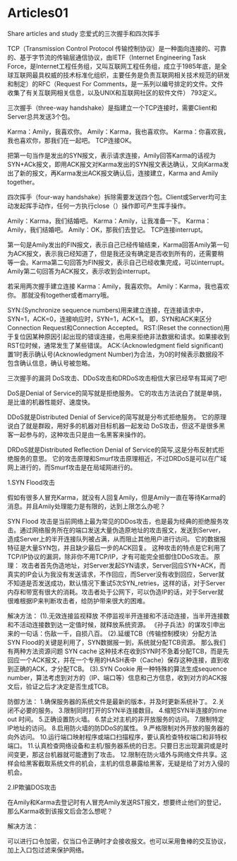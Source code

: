 # Articles01
Share articles and study
恋爱式的三次握手和四次挥手

TCP（Transmission Control Protocol 传输控制协议）是一种面向连接的、可靠的、基于字节流的传输层通信协议，由IETF（Internet Engineering Task Force，是Internet工程任务组，又叫互联网工程任务组，成立于1985年底，是全球互联网最具权威的技术标准化组织，主要任务是负责互联网相关技术规范的研发和制定）的RFC（Request For Comments，是一系列以编号排定的文件。文件收集了有关互联网相关信息，以及UNIX和互联网社区的软件文件） 793定义。

三次握手（three-way handshake）是指建立一个TCP连接时，需要Client和Server总共发送3个包。

Karma：Amily，我喜欢你。
Amily：Karma，我也喜欢你。
Karma：你喜欢我，我也喜欢你，那我们在一起吧。
TCP连接OK。

把第一句当作是发出的SYN报文，表示请求连接，Amily回答Karma的话视为SYN+ACk报文，即用ACK报文对Karma发出的SYN报文表达确认，又向Karma发出了新的报文，再Karma发出ACK报文确认后，连接建立，Karma and Amily together。

四次挥手（four-way handshake）拆除需要发送四个包。Client或Server均可主动发起挥手动作，任何一方执行close（）操作即可产生挥手操作。

Amily：Karma，我们结婚吧。
Karma：Amily，让我准备一下。
Karma：Amily，我们结婚吧。
Amily：OK，那我们去登记。
TCP连接interrupt。

第一句是Amily发出的FIN报文，表示自己已经传输结束，Karma回答Amily第一句为ACK报文，表示我已经知道了，但是我还没有确定是否收到所有的，还需要稍等一会。Karma第二句回答为FIN报文，表示自己已经收集完成，可以interrupt。Amily第二句回答为ACK报文，表示收到会interrupt。

若采用两次握手建立连接
Karma：Amily，我喜欢你。
Amily：Karma，我也喜欢你。
那就没有together或者marry哦。


SYN:(Synchronize sequence numbers)用来建立连接，在连接请求中，SYN=1，ACK=0，连接响应时，SYN=1，ACK=1。
即，SYN和ACK来区分Connection Request和Connection Accepted。
RST:(Reset the connection)用于复位因某种原因引起出现的错误连接，也用来拒绝非法数据和请求。如果接收到RST位时候，通常发生了某些错误。
ACK:(Acknowledgment field significant)置1时表示确认号(Acknowledgment Number)为合法，为0的时候表示数据段不包含确认信息，确认号被忽略。

三次握手的漏洞
DoS攻击、DDoS攻击和DRDoS攻击相信大家已经早有耳闻了吧!

DoS是Denial of Service的简写就是拒绝服务。
它的攻击方法说白了就是单挑，是比谁的机器性能好、速度快。

DDoS就是Distributed Denial of Service的简写就是分布式拒绝服务。
它的原理说白了就是群殴，用好多的机器对目标机器一起发动 DoS攻击，但这不是很多黑客一起参与的，这种攻击只是由一名黑客来操作的。

DRDoS就是Distributed Reflection Denial of Service的简写,这是分布反射式拒绝服务的意思。
它的攻击原理和Smurf攻击原理相近，不过DRDoS是可以在广域网上进行的，而Smurf攻击是在局域网进行的。

1.SYN Flood攻击

假如有很多人冒充Karma，就没有人回复Amily，但是Amily一直在等待Karma的消息。并且Amily处理能力是有限的，达到上限怎么办呢？

SYN Flood
攻击是当前网络上最为常见的DDos攻击，也是最为经典的拒绝服务攻击。通过网络服务所在的端口发送大量伪造原地址的攻击报文，发送到Server，造成Server上的半开连接队列被占满，从而阻止其他用户进行访问。
它的数据报特征是大量SYN包，并且缺少最后一步的ACK回复。
这种攻击的特点是它利用了TCP/IP协议的漏洞，除非你不用TCP/IP，才有可能完全抵御住DDoS攻击。
原理：
攻击者首先伪造地址，对Server发起SYN请求，Server回应SYN+ACK，而真实的IP会认为我没有发送请求，不作回应，而Server没有收到回应，Server就不知道是否发送成功，默认情况下重试5次SYN_retries，这样的话，对于Server内存和带宽有很大的消耗。攻击者处于公网下，可以伪造IP的话，对于Server就很难根据IP来判断攻击者，给防护带来很大的困难。

解决方法：
(1).无效连接监视释放
不停监视半开连接和不活动连接，当半开连接数和不活动连接数到达一定值时候，就释放系统资源。
《孙子兵法》的谋攻引申出来的一句话：伤敌一千，自损八百。
(2).延缓TCB（传输控制模块）分配方法
SYN Flood的关键是利用了，SYN数据报一到，系统就分配TCB资源。
那么我们有两种方法资源问题
SYN cache
这种技术在收到SYN时不急着分配TCB，而是先回应一个ACK报文，并在一个专用的HASH表中（Cache）保存这种连接，直到收到正确的ACK，才分配TCB。
(3).SYN Cookie
用一种特殊的算法生成sequence number，算法考虑到对方的（IP、端口等）信息和己方信息，收到对方的ACK报文后，验证之后才决定是否生成TCB。

防御方法：
1.确保服务器的系统文件是最新的版本，并及时更新系统补丁。
2.关闭不必要的服务。
3.限制同时打开的SYN半连接数目。
4.缩短SYN半连接的time out 时间。
5.正确设置防火墙。
6.禁止对主机的非开放服务的访问。
7.限制特定IP地址的访问。
8.启用防火墙的防DDoS的属性。
9.严格限制对外开放的服务器的向外访问。
10.运行端口映射程序或端口扫描程序，要认真检查特权端口和非特权端口。
11.认真检查网络设备和主机/服务器系统的日志。只要日志出现漏洞或是时间变更，那这台机器就可能遭到了攻击。
12.限制在防火墙外与网络文件共享。这样会给黑客截取系统文件的机会，主机的信息暴露给黑客，无疑是给了对方入侵的机会。

2.IP欺骗DOS攻击

在Amily和Karma去登记时有人冒充Amily发送RST报文，想要终止他们的登记，那么Karma收到该报文后会怎么想呢？

解决方法：

可以进行口令加密，仅当口令正确时才会接收报文。也可以采用鲁棒的交互协议，加上入口包过滤来保护网络。
